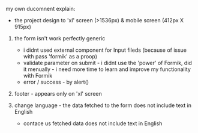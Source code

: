 my own ducomnent explain:

- the project design to 'xl' screen (>1536px) & mobile screen (412px X 915px)

1. the form isn't work perfectly generic

   - i didnt used external component for Input fileds (because of issue with pass 'formik' as a proop)
   - validate parameter on submit - i didnt use the 'power' of Formik, did it menually - i need more time to learn and improve my functionality with Formik
   - error / success - by alert()

3. footer - appears only on 'xl' screen

4. change language - the data fetched to the form does not include text in English
   - contace us fetched data does not include text in English
